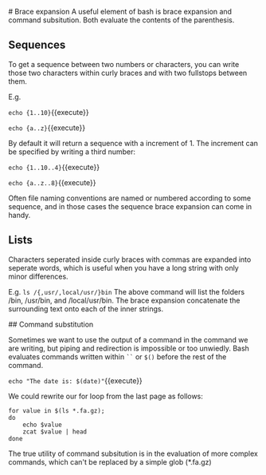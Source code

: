 # Brace expansion
A useful element of bash is brace expansion and command subsitution. Both evaluate the contents of the parenthesis.

## Sequences
To get a sequence between two numbers or characters, you can write those two characters within curly braces and with two fullstops between them.

E.g.

```echo {1..10}```{{execute}}

```echo {a..z}```{{execute}}

By default it will return a sequence with a increment of 1. The increment can be specified by writing a third number:

```echo {1..10..4}```{{execute}}

```echo {a..z..8}```{{execute}}


Often file naming conventions are named or numbered according to some sequence, and in those cases the sequence brace expansion can come in handy.



## Lists
Characters seperated inside curly braces with commas are expanded into seperate words, which is useful when you have a long string with only minor differences.

E.g. 
```ls /{,usr/,local/usr/}bin```
The above command will list the folders /bin, /usr/bin, and /local/usr/bin. The brace expansion concatenate the surrounding text onto each of the inner strings.


## Command substitution

Sometimes we want to use the output of a command in the command we are writing, but piping and redirection is impossible or too unwiedly. Bash evaluates commands written within ``` `` ``` or ```$()``` before the rest of the command.

```echo "The date is: $(date)"```{{execute}}

We could rewrite our for loop from the last page as follows:

```
for value in $(ls *.fa.gz);
do
    echo $value
    zcat $value | head
done
```

The true utility of command subsitution is in the evaluation of more complex commands, which can't be replaced by a simple glob (*.fa.gz)
